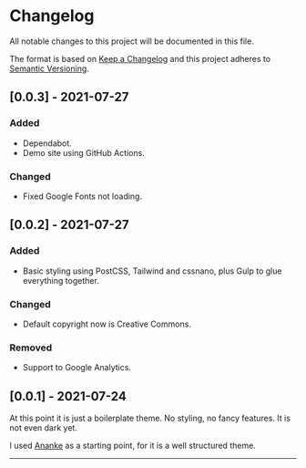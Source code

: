 # Changelog

All notable changes to this project will be documented in this file.

The format is based on [Keep a Changelog][1] and this project adheres to
[Semantic Versioning][2].

## [0.0.3] - 2021-07-27
### Added
- Dependabot.
- Demo site using GitHub Actions.

### Changed
- Fixed Google Fonts not loading.

## [0.0.2] - 2021-07-27
### Added
- Basic styling using PostCSS, Tailwind and cssnano, plus Gulp to glue
  everything together.

### Changed
- Default copyright now is Creative Commons.

### Removed
- Support to Google Analytics.

## [0.0.1] - 2021-07-24
At this point it is just a boilerplate theme. No styling, no fancy features.
It is not even dark yet.

I used [Ananke][3] as a starting point, for it is a well structured theme.

-------------------------------------------------------------------------------
[1]: https://keepachangelog.com/en/1.0.0/ "Keep a Changelog"
[2]: https://semver.org/spec/v2.0.0.html "Semantic Versioning"
[3]: https://github.com/theNewDynamic/gohugo-theme-ananke "Ananke Theme"
